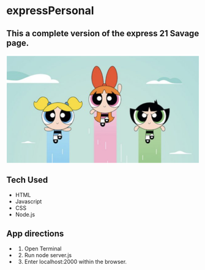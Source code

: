 # expressPersonal

## This a complete version of the express 21 Savage page.

![pf Photo](images/pfgirlround.png)

## Tech Used
- HTML
- Javascript
- CSS
- Node.js

## App directions
- 1. Open Terminal
- 2. Run node server.js
- 3. Enter localhost:2000 within the browser.
